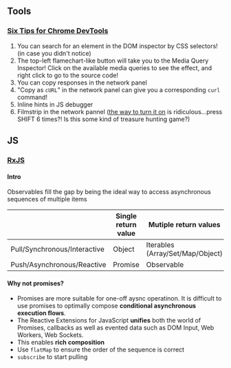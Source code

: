 ## Tools

### [Six Tips for Chrome DevTools](https://css-tricks.com/six-tips-for-chrome-devtools/)

1. You can search for an element in the DOM inspector by CSS selectors!(in case you didn't notice)
2. The top-left flamechart-like button will take you to the Media Query Inspector! Click on the available media queries to see the effect, and right click to go to the source code!
3. You can copy responses in the network panel
4. "Copy as `cURL`" in the network panel can give you a corresponding `curl` command!
5. Inline hints in JS debugger
6. Filmstrip in the network pannel ([the way to turn it on](http://webperformance.io/devtools-filmstrip) is ridiculous...press SHIFT 6 times?! Is this some kind of treasure hunting game?)

## JS

### [RxJS](http://xgrommx.github.io/rx-book)

#### Intro

Observables fill the gap by being the ideal way to access asynchronous sequences of multiple items

|                              | Single return value | Mutiple return values            |
|------------------------------|---------------------|----------------------------------|
| Pull/Synchronous/Interactive | Object              | Iterables (Array/Set/Map/Object) |
| Push/Asynchronous/Reactive   | Promise             | Observable                       |


#### Why not promises?

* Promises are more suitable for one-off aysnc operatinon. It is difficult to use promises to optimally compose **conditional asynchronous execution flows**.
* The Reactive Extensions for JavaScript **unifies** both the world of Promises, callbacks as well as evented data such as DOM Input, Web Workers, Web Sockets.
* This enables **rich composition**
* Use `flatMap` to ensure the order of the sequence is correct
* `subscribe` to start pulling